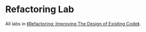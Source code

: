 # Refactoring Lab
All labs in [《Refactoring: Improving The Design of Existing Code》](https://www.tenlong.com.tw/products/9789861547534).